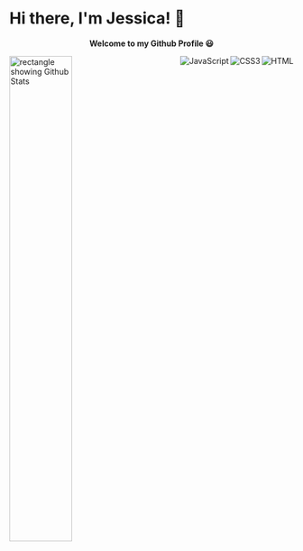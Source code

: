 # Hi there, I'm Jessica! 👋

**<p align = "center"> Welcome to my Github Profile 😃 </p>**

<img align = "left" width = "47%" src = "https://github-readme-stats.vercel.app/api?username=perezjprz19&show_icons=true&theme=synthwave" alt = "rectangle showing Github Stats"/>

<!--Language Tags-->

<img align = "right" src = "https://img.shields.io/badge/html5-%23E34F26.svg?style=for-the-badge&logo=html5&logoColor=white" alt = "HTML" />

<img align = "right" src = "https://img.shields.io/badge/css3-%231572B6.svg?style=for-the-badge&logo=css3&logoColor=white" alt = "CSS3"/>

<img align = "right" src = "https://img.shields.io/badge/javascript-%23323330.svg?style=for-the-badge&logo=javascript&logoColor=%23F7DF1E" alt = "JavaScript"/>
